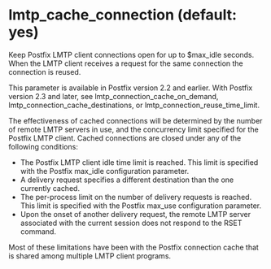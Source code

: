 # lmtp_cache_connection (default: yes)

Keep Postfix LMTP client connections open for up to $max\_idle
seconds. When the LMTP client receives a request for the same
connection the connection is reused.



 This parameter is available in Postfix version 2.2 and earlier.
With Postfix version 2.3 and later, see lmtp\_connection\_cache\_on\_demand,
lmtp\_connection\_cache\_destinations, or lmtp\_connection\_reuse\_time\_limit.




The effectiveness of cached connections will be determined by the
number of remote LMTP servers in use, and the concurrency limit specified
for the Postfix LMTP client. Cached connections are closed under any of
the following conditions:



* The Postfix LMTP client idle time limit is reached. This limit is
specified with the Postfix max\_idle configuration parameter.
* A delivery request specifies a different destination than the
one currently cached.
* The per-process limit on the number of delivery requests is
reached. This limit is specified with the Postfix max\_use
configuration parameter.
* Upon the onset of another delivery request, the remote LMTP server
associated with the current session does not respond to the RSET
command.



Most of these limitations have been with the Postfix
connection cache that is shared among multiple LMTP client
programs.



